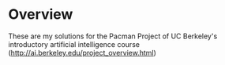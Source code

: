 # Overview

These are my solutions for the Pacman Project of UC Berkeley's introductory artificial intelligence course (http://ai.berkeley.edu/project_overview.html)
